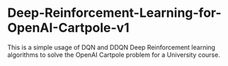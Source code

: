 # Deep-Reinforcement-Learning-for-OpenAI-Cartpole-v1
This is a simple usage of DQN and DDQN Deep Reinforcement learning algorithms to solve the OpenAI Cartpole problem for a University course.
